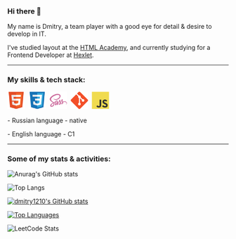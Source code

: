 ### Hi there 👋

My name is Dmitry, a team player with a good eye for detail & desire to develop in IT.

I've studied layout at the [HTML Academy](https://htmlacademy.ru/), and currently studying for a Frontend Developer at [Hexlet](https://ru.hexlet.io/).

<!--
I have two higher educations and several years of work experience in an international company with structured business processes and KPIs.
-->

---
### My skills & tech stack:
<p>
  <div>
    <img src="https://github.com/devicons/devicon/blob/master/icons/html5/html5-original.svg" title="HTML5" alt="HTML" width="40" height="40"/>&nbsp;
    <img src="https://github.com/devicons/devicon/blob/master/icons/css3/css3-original.svg" title="CSS3" alt="CSS" width="40" height="40"/>&nbsp;
    <img src="https://github.com/devicons/devicon/blob/master/icons/sass/sass-original.svg" title="SASS" alt="SASS" width="40" height="40"/>&nbsp;
    <img src="https://github.com/devicons/devicon/blob/master/icons/git/git-original.svg" title="Git" alt="Git" width="40" height="40"/>&nbsp;
    <img src="https://github.com/devicons/devicon/blob/master/icons/javascript/javascript-original.svg" title="JavaScript" alt="JavaScript" width="40" height="40"/>&nbsp;
  </div>
</p>
<p>- Russian language - native
</p>
<p>- English language - C1
</p>

---
### Some of my stats & activities:

![Anurag's GitHub stats](https://github-readme-stats.vercel.app/api?username=dmitry1210&show_icons=true&bg_color=00000000)

![Top Langs](https://github-readme-stats.vercel.app/api/top-langs/?username=dmitry1210&layout=compact&langs_count=6)

<div>
<a href="http://www.github.com/dmitry1210"><img src="https://github-readme-stats.vercel.app/api?username=dmitry1210&show_icons=true&hide=&count_private=true&title_color=ef4444&text_color=ffffff&icon_color=ef4444&bg_color=000000&hide_border=true&show_icons=true" alt="dmitry1210's GitHub stats" /></a>

<a href="https://github.com/dmitry1210" align="left"><img src="https://github-readme-stats.vercel.app/api/top-langs/?username=dmitry1210&langs_count=10&title_color=ef4444&text_color=ffffff&icon_color=ef4444&bg_color=000000&hide_border=true&locale=en&custom_title=Top%20%Languages" alt="Top Languages" /></a>
</div>

![LeetCode Stats](https://leetcard.jacoblin.cool/dmitry1210?theme=dark&font=Maven%20Pro)



<!--
**dmitry1210/dmitry1210** is a ✨ _special_ ✨ repository because its `README.md` (this file) appears on your GitHub profile.

Here are some ideas to get you started:

- 🔭 I’m currently working on ...
- 🌱 I’m currently learning ...
- 👯 I’m looking to collaborate on ...
- 🤔 I’m looking for help with ...
- 💬 Ask me about ...
- 📫 How to reach me: ...
- 😄 Pronouns: ...
- ⚡ Fun fact: ...
-->
